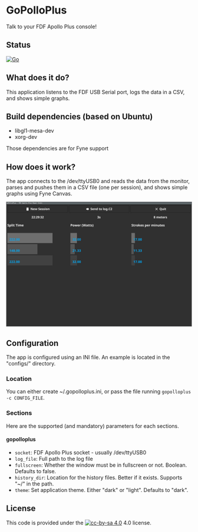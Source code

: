# GoPolloPlus
Talk to your FDF Apollo Plus console!

## Status
[![Go](https://github.com/cjeanneret/gopolloplus/actions/workflows/go.yml/badge.svg)](https://github.com/cjeanneret/gopolloplus/actions/workflows/go.yml)

## What does it do?
This application listens to the FDF USB Serial port, logs the data in a CSV, and shows simple graphs.

## Build dependencies (based on Ubuntu)
- libgl1-mesa-dev
- xorg-dev

Those dependencies are for Fyne support

## How does it work?
The app connects to the /dev/ttyUSB0 and reads the data from the monitor, parses and pushes
them in a CSV file (one per session), and shows simple graphs using Fyne Canvas.

![Screenshot](./gopolloplus.jpg)

## Configuration
The app is configured using an INI file. An example is located in the "configs/" directory.

### Location
You can either create ~/.gopolloplus.ini, or pass the file running ```gopolloplus -c CONFIG_FILE```.

### Sections
Here are the supported (and mandatory) parameters for each sections.

#### gopolloplus
* ```socket```: FDF Apollo Plus socket - usually /dev/ttyUSB0
* ```log_file```: Full path to the log file
* ```fullscreen```: Whether the window must be in fullscreen or not. Boolean. Defaults to false.
* ```history_dir```: Location for the history files. Better if it exists. Supports "~/" in the path.
* ```theme```: Set application theme. Either "dark" or "light". Defaults to "dark".


## License
This code is provided under the [![cc-by-sa 4.0](https://i.creativecommons.org/l/by-sa/4.0/80x15.png)](https://raw.githubusercontent.com/santisoler/cc-licenses/master/LICENSE-CC-BY-SA) 4.0 license.
